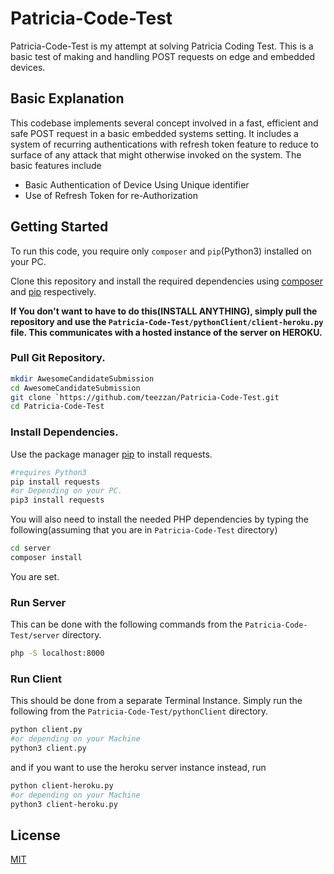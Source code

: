 # Patricia-Code-Test

Patricia-Code-Test is my attempt at solving Patricia Coding Test. This is a basic test of making and handling POST requests on edge and embedded devices.

## Basic Explanation

This codebase implements several concept involved in a fast, efficient and safe POST request in a basic embedded systems setting. It includes a system of recurring authentications with refresh token feature to reduce to surface of any attack that might otherwise invoked on the system. The basic features include

- Basic Authentication of Device Using Unique identifier
- Use of Refresh Token for re-Authorization

## Getting Started

To run this code, you require only `composer` and `pip`(Python3) installed on your PC.

Clone this repository and install the required dependencies using [composer](https://getcomposer.org/doc/00-intro.md) and [pip](https://pip.pypa.io/en/stable/) respectively.

**If You don't want to have to do this(INSTALL ANYTHING), simply pull the repository and use the `Patricia-Code-Test/pythonClient/client-heroku.py` file. This communicates with a hosted instance of the server on HEROKU.**

### Pull Git Repository.

```bash
mkdir AwesomeCandidateSubmission
cd AwesomeCandidateSubmission
git clone `https://github.com/teezzan/Patricia-Code-Test.git
cd Patricia-Code-Test

```

### Install Dependencies.

Use the package manager [pip](https://pip.pypa.io/en/stable/) to install requests.

```bash
#requires Python3
pip install requests
#or Depending on your PC.
pip3 install requests
```

You will also need to install the needed PHP dependencies by typing the following(assuming that you are in `Patricia-Code-Test` directory)

```bash
cd server
composer install
```

You are set.

### Run Server

This can be done with the following commands from the `Patricia-Code-Test/server` directory.

```bash
php -S localhost:8000
```

### Run Client

This should be done from a separate Terminal Instance. Simply run
the following from the `Patricia-Code-Test/pythonClient` directory.

```bash
python client.py
#or depending on your Machine
python3 client.py
```

and if you want to use the heroku server instance instead, run

```bash
python client-heroku.py
#or depending on your Machine
python3 client-heroku.py
```

## License

[MIT](https://choosealicense.com/licenses/mit/)
